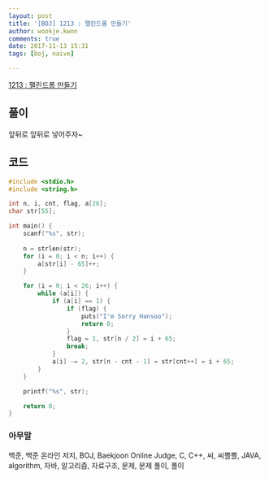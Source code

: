 ```yaml
---
layout: post
title: '[BOJ] 1213 : 팰린드롬 만들기'
author: wookje.kwon
comments: true
date: 2017-11-13 15:31
tags: [boj, naive]

---
```


[1213 : 팰린드롬 만들기](https://www.acmicpc.net/problem/1213)

## 풀이

앞뒤로 앞뒤로 넣어주자~

## 코드

```cpp
#include <stdio.h>
#include <string.h>

int n, i, cnt, flag, a[26];
char str[55];

int main() {
	scanf("%s", str);
	
	n = strlen(str);
	for (i = 0; i < n; i++) {
		a[str[i] - 65]++;
	}

	for (i = 0; i < 26; i++) {
		while (a[i]) {
			if (a[i] == 1) {
				if (flag) {
					puts("I'm Sorry Hansoo");
					return 0;
				}
				flag = 1, str[n / 2] = i + 65;
				break;
			}
			a[i] -= 2, str[n - cnt - 1] = str[cnt++] = i + 65;
		}
	}

	printf("%s", str);

	return 0;
}
```

### 아무말  
백준, 백준 온라인 저지, BOJ, Baekjoon Online Judge, C, C++, 씨, 씨쁠쁠, JAVA, algorithm, 자바, 알고리즘, 자료구조, 문제, 문제 풀이, 풀이